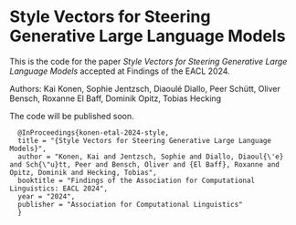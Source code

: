 # Style Vectors for Steering Generative Large Language Models

This is the code for the paper *Style Vectors for Steering Generative Large Language Models* accepted at Findings of the EACL 2024.

Authors: Kai Konen, Sophie Jentzsch, Diaoulé Diallo, Peer Schütt, Oliver Bensch, Roxanne El Baff, Dominik Opitz, Tobias Hecking

The code will be published soon.

      @InProceedings{konen-etal-2024-style,
      title = "{Style Vectors for Steering Generative Large Language Models}",
      author = "Konen, Kai and Jentzsch, Sophie and Diallo, Diaoul{\'e} and Sch{\"u}tt, Peer and Bensch, Oliver and {El Baff}, Roxanne and Opitz, Dominik and Hecking, Tobias",
      booktitle = "Findings of the Association for Computational Linguistics: EACL 2024",
      year = "2024",
      publisher = "Association for Computational Linguistics"
      }  
